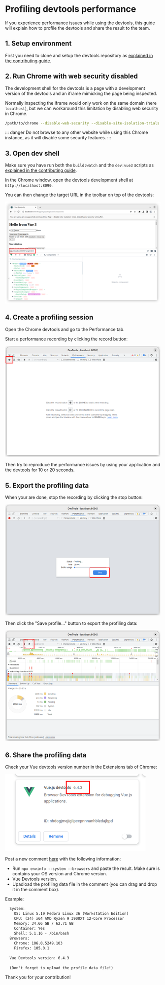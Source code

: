 # Profiling devtools performance

If you experience performance issues while using the devtools, this guide will explain how to profile the devtools and share the result to the team.

## 1. Setup environment

First you need to clone and setup the devtools repository as [explained in the contributing guide](./contributing.md#development).

## 2. Run Chrome with web security disabled

The development shell for the devtools is a page with a development version of the devtools and an iframe mimicking the page being inspected.

Normally inspecting the iframe would only work on the same domain (here `localhost`), but we can workaround this limitation by disabling web security in Chrome.

```bash
/path/to/chrome --disable-web-security --disable-site-isolation-trials --user-data-dir="temp-chrome-data"
```

::: danger
Do not browse to any other website while using this Chrome instance, as it will disable some security features.
:::

## 3. Open dev shell

Make sure you have run both the `build:watch` and the `dev:vue3` scripts as [explained in the contributing guide](./contributing.md#development).

In the Chrome window, open the devtools development shell at `http://localhost:8090`.

You can then change the target URL in the toolbar on top of the devtools:

![devtools shell screenshot](../assets/dev-shell-url.png)

## 4. Create a profiling session

Open the Chrome devtools and go to the Performance tab.

Start a performance recording by clicking the record button:

![start a profile screenshot](../assets/dev-shell-profile-start.png)

Then try to reproduce the performance issues by using your application and the devtools for 10 or 20 seconds.

## 5. Export the profiling data

When your are done, stop the recording by clicking the stop button:

![stop a profile screenshot](../assets/dev-shell-profile-stop.png)

Then click the "Save profile..." button to export the profiling data:

![export a profile screenshot](../assets/dev-shell-profile-export.png)

## 6. Share the profiling data

Check your Vue devtools version number in the Extensions tab of Chrome:

![devtools version screenshot](../assets/devtools-version.png)

Post a new comment [here](https://github.com/vuejs/devtools/discussions/1968) with the following information:

- Run `npx envinfo --system --browsers` and paste the result. Make sure is contains your OS version and Chrome version.
- Vue Devtools version.
- Upadload the profiling data file in the comment (you can drag and drop it in the comment box).

Example:

```
  System:
    OS: Linux 5.19 Fedora Linux 36 (Workstation Edition)
    CPU: (24) x64 AMD Ryzen 9 3900XT 12-Core Processor
    Memory: 34.66 GB / 62.71 GB
    Container: Yes
    Shell: 5.1.16 - /bin/bash
  Browsers:
    Chrome: 106.0.5249.103
    Firefox: 105.0.1

  Vue Devtools version: 6.4.3

  (Don't forget to upload the profile data file!)
```

Thank you for your contribution!
